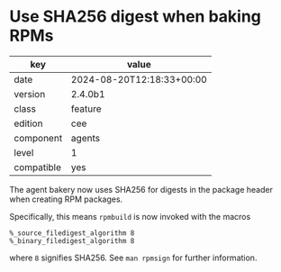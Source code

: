 [//]: # (werk v2)
# Use SHA256 digest when baking RPMs

key        | value
---------- | ---
date       | 2024-08-20T12:18:33+00:00
version    | 2.4.0b1
class      | feature
edition    | cee
component  | agents
level      | 1
compatible | yes

The agent bakery now uses SHA256 for digests in the package header when creating RPM packages.

Specifically, this means `rpmbuild` is now invoked with the macros
```
%_source_filedigest_algorithm 8
%_binary_filedigest_algorithm 8
```
where `8` signifies SHA256. See `man rpmsign` for further information.
